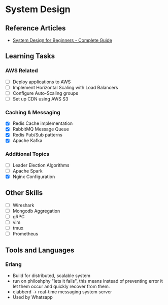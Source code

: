 # System Design

## Reference Articles

- [System Design for Beginners - Complete Guide](https://medium.com/@shivambhadani_/system-design-for-beginners-everything-you-need-in-one-article-c74eb702540b)

## Learning Tasks

### AWS Related

- [ ] Deploy applications to AWS
- [ ] Implement Horizontal Scaling with Load Balancers
- [ ] Configure Auto-Scaling groups
- [ ] Set up CDN using AWS S3

### Caching & Messaging

- [x] Redis Cache implementation
- [x] RabbitMQ Message Queue
- [x] Redis Pub/Sub patterns
- [x] Apache Kafka

### Additional Topics

- [ ] Leader Election Algorithms
- [ ] Apache Spark
- [x] Nginx Configuration

## Other Skills

- [ ] Wireshark
- [ ] Mongodb Aggregation
- [ ] gRPC
- [ ] vim
- [ ] tmux
- [ ] Prometheus

## Tools and Languages

### Erlang

- Build for distributed, scalable system
- run on philoshphy "lets it fails", this means instead of preventing error it let them occur and quickly recover from them.
- ejabberd -> real-time messaging system server
- Used by Whatsapp
